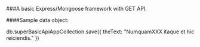 ###A basic Express/Mongoose framework with GET API.

####Sample data object:

db.superBasicApiAppCollection.save({theText: "NumquamXXX itaque et hic reiciendis."})